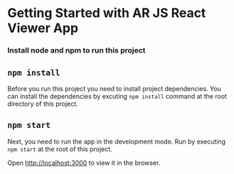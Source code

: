 # Getting Started with AR JS React Viewer App

### Install node and npm to run this project

## `npm install`

Before you run this project you need to install project dependencies.
You can install the dependencies by excuting `npm install` command at the root directory of this project.

## `npm start`

Next, you need to run the app in the development mode. Run by executing `npm start` at the root of this project.

Open [http://localhost:3000](http://localhost:3000) to view it in the browser.
